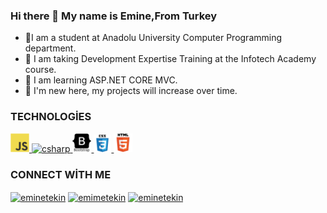 ### Hi there 👋 My name is Emine,From Turkey


- 🔭I am a student at Anadolu University Computer Programming department.
- 🌱 I am taking Development Expertise Training at the Infotech Academy course.
- 🌱 I am learning ASP.NET CORE MVC.
- 🤔 I'm new here, my projects will increase over time.

### TECHNOLOGİES
<p align="left"> 
<a href="https://developer.mozilla.org/en-US/docs/Web/JavaScript" target="_blank" rel=”noopener”> <img src="https://raw.githubusercontent.com/devicons/devicon/master/icons/javascript/javascript-original.svg" alt="javascript" width="30" height="30"/> </a> 
 <a href="https://docs.microsoft.com/en-us/dotnet/csharp/" target="_blank" rel=”noopener”> <img src="https://seeklogo.com/images/C/c-sharp-c-logo-02F17714BA-seeklogo.com.png" alt="csharp" width="27" height="30"/> </a>
<a href="https://getbootstrap.com" target="_blank" rel=”noopener”> <img src="https://raw.githubusercontent.com/devicons/devicon/master/icons/bootstrap/bootstrap-plain-wordmark.svg" alt="bootstrap" width="30" height="30"/> </a>
<a href="https://www.w3schools.com/css/" target="_blank" rel=”noopener”> <img src="https://raw.githubusercontent.com/devicons/devicon/master/icons/css3/css3-original-wordmark.svg" alt="css3" width="28" height="28"/> </a> 
<a href="https://www.w3.org/html/" target="_blank" rel=”noopener”> <img src="https://raw.githubusercontent.com/devicons/devicon/master/icons/html5/html5-original-wordmark.svg" alt="html5" width="30" height="30"/> </a> 




### CONNECT WİTH ME

</div>

<p align="left">
<a href="https://www.linkedin.com/in/emine-tekin-5b1095250/" target="blank" rel=”noopener”><img align="center" src="https://upload.wikimedia.org/wikipedia/commons/thumb/c/ca/LinkedIn_logo_initials.png/640px-LinkedIn_logo_initials.png" alt="eminetekin" height="30" width="30" /></a>
<a href="https://instagram.com/eminetekin_97" target="blank" rel=”noopener”><img align="center" src="https://upload.wikimedia.org/wikipedia/commons/thumb/e/e7/Instagram_logo_2016.svg/1200px-Instagram_logo_2016.svg.png" alt="emimetekin" height="30" width="30" /></a>
<a href="eminetkn.97@gmail.com"  target="_blank"><img align="center" src="https://static-00.iconduck.com/assets.00/gmail-icon-1024x1024-09wrt8am.png" alt="eminetekin" height="30" width="30"></a
</p>





